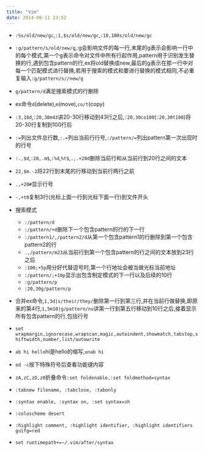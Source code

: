```yaml
---
title: "Vim"
date: 2014-06-11 23:52
---
```

+ ``:%s/old/new/gc``,``:1,$s/old/new/gc``,``:10,100s/old/new/gc``
+ ``:g/pattern/s/old/new/g``,:g会影响文件的每一行,末尾的g表示会影响一行中的每个模式,第一个g表示命令对文件中所有行起作用,pattern用于识别发生替换的行,遇到包含pattern的行,ex将old替换成new,最后的g表示在那一行中对每一个匹配模式进行替换,若用于搜索的模式和要进行替换的模式相同,不必重复输入``:g/pattern/s//new/g``
+ ``g/pattern/d``满足搜索模式的行删除
+ ex命令``d``(delete),``m``(move),``co/t``(copy)
+ ``:3,18d``,``:20,30m43``讲20-30行移动到43行之后,``:20,30co100``(``:20,30t100``)将20-30行复制到100行后
+ ``:=``列出文件总行数,``:.=``列出当前行行号,``:/pattern/=``列出pattern第一次出现时的行号
+ ``:.,$d``,``:20,.m$``,``:%d``,``%t$``,``.,.+20d``删除当前行和从当前行到20行之间的文本
+ ``22,$m.-2``将22行到末尾的行移动到当前行两行之前
+ ``.,+20#``显示行号
+ ``-,+t0``复制3行(光标上面一行到光标下面一行)到文件开头
+ 搜索模式
  + ``:/pattern/d``
  + ``:/pattern/+d``删除下一个包含pattern的行的下一行
  + ``:/pattern1/,/pattern2/d``从第一个包含pattern1的行删除到第一个包含pattern2的行
  + ``.,/pattern/m23``从当前行到第一个包含pattern的行之间的文本放到23行之后
  + ``:100;+5p``用分好代替逗号时,第一个行地址会被当做光标当前地址
  + ``:/pattern/;+10p``显示出包含制定模式的下一行以及后续的10行
  + ``:g/pattern/p``
  + ``:20,30g/pattern/p``
+ 合并ex命令,``1,3d|s/their/they/``删除第一行到第三行,并在当前行做替换,即原来的第4行,``1,5m10|g/pattern/nu``讲第一行到第五行移动到10行之后,接着显示所有包含pattern的行,包括行号

+ ``set wrapmargin,ignorecase,wrapscan,magic,autoindent,showmatch,tabstop,shiftwidth,number,list/autowrite``
+ ``ab hi hello``hi是hello的缩写,``unab hi``
+ ``od -c``按下特殊符号后查看功能键内容
+ ``zA,zC,zD,z0``折叠命令``:set foldenable,:set foldmethod=syntax``
+ ``:tabnew filename, :tabclose, :tabonly``
+ ``:syntax enable, :syntax on, :set syntax=sh``
+ ``:coloscheme desert``
+ ``:highlight comment, :highlight identifier, :highlight identifiers guifg=red``
+ ``set runtimepath+=~/.vim/after/syntax``
